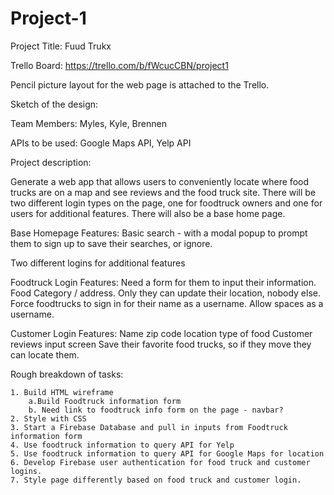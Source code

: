 # Project-1

Project Title: Fuud Trukx 

Trello Board: https://trello.com/b/fWcucCBN/project1

Pencil picture layout for the web page is attached to the Trello.

Sketch of the design: 

Team Members: Myles, Kyle, Brennen

APIs to be used: Google Maps API, Yelp API

Project description: 

Generate a web app that allows users to conveniently locate where food trucks are on a map and see reviews and the food truck site.  There will be two different login types on the page, one for foodtruck owners and one for users for additional features.   There will also be a base home page.

Base Homepage Features:
    Basic search - with a modal popup to prompt them to sign up to save their searches, or ignore.
    
Two different logins for additional features 

Foodtruck Login Features: 
    Need a form for them to input their information.  Food Category / address.
    Only they can update their location, nobody else.
    Force foodtrucks to sign in for their name as a username.  Allow spaces as a username.  

Customer Login Features: 
    Name
    zip code
    location
    type of food 
    Customer reviews input screen 
    Save their favorite food trucks, so if they move they can locate them.


Rough breakdown of tasks: 

    1. Build HTML wireframe 
        a.Build Foodtruck information form
        b. Need link to foodtruck info form on the page - navbar?
    2. Style with CSS 
    3. Start a Firebase Database and pull in inputs from Foodtruck information form
    4. Use foodtruck information to query API for Yelp 
    5. Use foodtruck information to query API for Google Maps for location
    6. Develop Firebase user authentication for food truck and customer logins.
    7. Style page differently based on food truck and customer login. 
   




